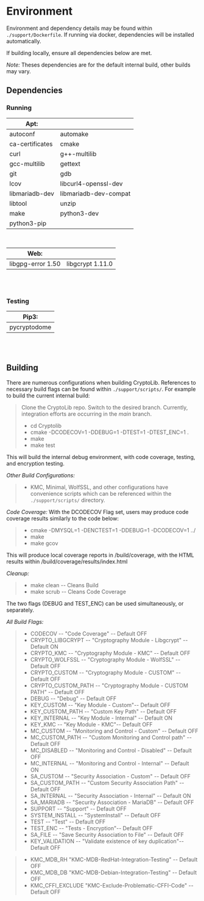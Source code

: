 # Environment

Environment and dependency details may be found within `./support/Dockerfile`. If running via docker, dependencies will be installed automatically.

If building locally, ensure all dependencies below are met.


*Note:* Theses dependencies are for the default internal build, other builds may vary.

## Dependencies
### Running
| __Apt:__        |                       |
|-----------------|-----------------------|
| autoconf        | automake              |
| ca-certificates | cmake                 |
| curl            | g++-multilib          |
| gcc-multilib    | gettext               |
| git             | gdb                   |
| lcov            | libcurl4-openssl-dev  | 
| libmariadb-dev  | libmariadb-dev-compat |
| libtool         | unzip                 |
| make            | python3-dev           |
| python3-pip     |                       |

<br />

| __Web:__           |                       |
|--------------------|-----------------------|
| libgpg-error 1.50  | libgcrypt 1.11.0      |

<br />
<br />

### Testing
| __Pip3:__    |
|--------------|
| pycryptodome | 

<br />
<br />

## Building
There are numerous configurations when building CryptoLib.  References to necessary build flags can be found within `./support/scripts/`.  For example to build the current internal build:

> Clone the CryptoLib repo. Switch to the desired branch. Currently, integration efforts are occurring in the _main_ branch.
> * cd Cryptolib
> * cmake -DCODECOV=1 -DDEBUG=1 -DTEST=1 -DTEST_ENC=1 .
> * make
> * make test

This will build the internal debug environment, with code coverage, testing, and encryption testing.

*Other Build Configurations:*
> * KMC, Minimal, WolfSSL, and other configurations have convenience scripts which can be referenced within the `./support/scripts/` directory.

*Code Coverage:*
With the DCODECOV Flag set, users may produce code coverage results similarly to the code below:
> * cmake -DMYSQL=1 -DENCTEST=1 -DDEBUG=1 -DCODECOV=1 ../
> * make
> * make gcov

This will produce local coverage reports in /build/coverage, with the HTML results within /build/coverage/results/index.html

*Cleanup:*
> * make clean  -- Cleans Build
> * make scrub  -- Cleans Code Coverage

The two flags (DEBUG and TEST_ENC) can be used simultaneously, or separately. 

*All Build Flags:*
> * CODECOV -- "Code Coverage" -- Default OFF
> * CRYPTO_LIBGCRYPT -- "Cryptography Module - Libgcrypt" -- Default ON
> * CRYPTO_KMC -- "Cryptography Module - KMC" -- Default OFF
> * CRYPTO_WOLFSSL -- "Cryptography Module - WolfSSL" -- Default OFF
> * CRYPTO_CUSTOM -- "Cryptography Module - CUSTOM" -- Default OFF
> * CRYPTO_CUSTOM_PATH -- "Cryptography Module - CUSTOM PATH" -- Default OFF
> * DEBUG -- "Debug" -- Default OFF
> * KEY_CUSTOM -- "Key Module - Custom"-- Default  OFF
> * KEY_CUSTOM_PATH -- "Custom Key Path" -- Default OFF
> * KEY_INTERNAL -- "Key Module - Internal" -- Default ON
> * KEY_KMC -- "Key Module - KMC"-- Default  OFF
> * MC_CUSTOM -- "Monitoring and Control - Custom" -- Default OFF
> * MC_CUSTOM_PATH -- "Custom Monitoring and Control path" -- Default OFF
> * MC_DISABLED -- "Monitoring and Control - Disabled" -- Default OFF
> * MC_INTERNAL -- "Monitoring and Control - Internal" -- Default ON
> * SA_CUSTOM -- "Security Association - Custom" -- Default OFF
> * SA_CUSTOM_PATH -- "Custom Security Association Path" -- Default OFF
> * SA_INTERNAL -- "Security Association - Internal" -- Default ON
> * SA_MARIADB -- "Security Association - MariaDB" -- Default OFF
> * SUPPORT -- "Support" -- Default OFF
> * SYSTEM_INSTALL -- "SystemInstall" -- Default OFF
> * TEST -- "Test" -- Default OFF
> * TEST_ENC -- "Tests - Encryption"-- Default  OFF
> * SA_FILE -- "Save Security Association to File" -- Default OFF
> * KEY_VALIDATION -- "Validate existence of key duplication"-- Default OFF

> * KMC_MDB_RH "KMC-MDB-RedHat-Integration-Testing" -- Default OFF 
> * KMC_MDB_DB "KMC-MDB-Debian-Integration-Testing" -- Default OFF 
> * KMC_CFFI_EXCLUDE "KMC-Exclude-Problematic-CFFI-Code" -- Default OFF

